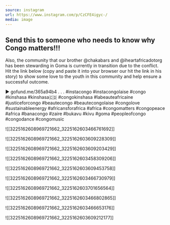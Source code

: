 ```yaml
---
source: instagram
url: https://www.instagram.com/p/CzCFE4igyc-/
media: image
---
```


## Send this to someone who needs to know why Congo matters!!!

Also, the community that our brother @chakabars and @iheartafricadotorg has been stewarding in Goma is currently in transition due to the conflict. Hit the link below (copy and paste it into your browser our hit the link in his story) to show some love to the youth in this community and help ensure a successful outcome. 

▶️ gofund.me/365a94b4
.
.
.
#instacongo #instacongolaise #congo #kinshasa #kinshasa🇨🇩 #congokinshasa #labeauteafricaine #justiceforcongo #beautecongo #beautecongolaise #congolove #sustainableenergy #africansforafrica #africa #congomatters #congopeace #africa #banacongo #zaire #bukavu #kivu #goma #peopleofcongo #congodance #congomusic

![[3225162608969721662_3225162603466761692]]

![[3225162608969721662_3225162603609228309]]

![[3225162608969721662_3225162603609203429]]

![[3225162608969721662_3225162603458309206]]

![[3225162608969721662_3225162603609453758]]

![[3225162608969721662_3225162603466730979]]

![[3225162608969721662_3225162603701656564]]

![[3225162608969721662_3225162603466802865]]

![[3225162608969721662_3225162603466653176]]

![[3225162608969721662_3225162603609212177]]


